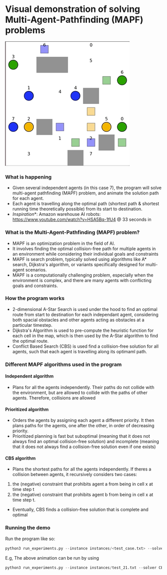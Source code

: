 # Visual demonstration of solving Multi-Agent-Pathfinding (MAPF) problems
![](1.gif)
### What is happening
* Given several independent agents (in this case 7), the program will solve multi-agent pathfinding (MAPF) problem, and animate the solution path for each agent.
* Each agent is travelling along the optimal path (shortest path & shortest running time theoretically possible) from its start to destination.
* *Inspiration**: Amazon warehouse AI robots: https://www.youtube.com/watch?v=HSA5Bq-1fU4  @ 33 seconds in

### What is the Multi-Agent-Pathfinding (MAPF) problem?
* MAPF is an optimization problem in the field of AI.
* It involves finding the optimal collision-free path for multiple agents in an environment while considering their individual goals and constraints
* MAPF is search problem, typically solved using algorithms like A* search, Dijkstra's algorithm, or variants specifically designed for multi-agent scenarios.
* MAPF is a computationally challenging problem, especially when the environment is complex, and there are many agents with conflicting goals and constraints.

### How the program works
* 2-dimensional A-Star Search is used under the hood to find an optimal route from start to destination for each independant agent, considering both spacial obstacles and other agents acting as obstacles at a particular timestep. 
* Dijkstra's Algorithm is used to pre-compute the heuristic function for each cell in the map, which is then used by the A-Star algorithm to find the optimal route.
* Conflict Based Search (CBS) is used find a collision-free solution for all agents, such that each agent is travelling along its optimaml path.

### Different MAPF algorithms used in the program 
#### Independent algorithm
* Plans for all the agents independently. Their paths do not collide with the environment, but are allowed to collide with the paths of other agents. Therefore, collisions are allowed
#### Prioritized algorithm
* Orders the agents by assigning each agent a different priority. It then plans paths for the agents, one after the other, in order of decreasing priority. 
* Prioritized planning is fast but suboptimal (meaning that it does not always find an optimal collision-free solution) and incomplete (meaning that it does not always find a collision-free solution even if one exists) 
#### CBS algorithm
* Plans the shortest paths for all the agents independently. If theres a collision between agents, it recursively considers two cases:
1. the (negative) constraint that prohibits agent a from being in cell x at time step t 
2. the (negative) constraint that prohibits agent b from being in cell x at time step t. 
* Eventually, CBS finds a collision-free solution that is complete and optimal

### Running the demo
Run the program like so:

```python
python3 run_experiments.py --instance instances/<test_case.txt> --solver <algorithm>
```

E.g, The above animation can be run by using
```python
python3 run_experiments.py --instance instances/test_21.txt --solver CBS
```

